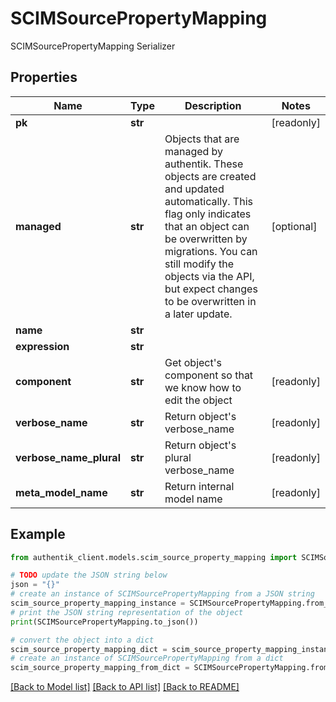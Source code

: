 # SCIMSourcePropertyMapping

SCIMSourcePropertyMapping Serializer

## Properties

Name | Type | Description | Notes
------------ | ------------- | ------------- | -------------
**pk** | **str** |  | [readonly] 
**managed** | **str** | Objects that are managed by authentik. These objects are created and updated automatically. This flag only indicates that an object can be overwritten by migrations. You can still modify the objects via the API, but expect changes to be overwritten in a later update. | [optional] 
**name** | **str** |  | 
**expression** | **str** |  | 
**component** | **str** | Get object&#39;s component so that we know how to edit the object | [readonly] 
**verbose_name** | **str** | Return object&#39;s verbose_name | [readonly] 
**verbose_name_plural** | **str** | Return object&#39;s plural verbose_name | [readonly] 
**meta_model_name** | **str** | Return internal model name | [readonly] 

## Example

```python
from authentik_client.models.scim_source_property_mapping import SCIMSourcePropertyMapping

# TODO update the JSON string below
json = "{}"
# create an instance of SCIMSourcePropertyMapping from a JSON string
scim_source_property_mapping_instance = SCIMSourcePropertyMapping.from_json(json)
# print the JSON string representation of the object
print(SCIMSourcePropertyMapping.to_json())

# convert the object into a dict
scim_source_property_mapping_dict = scim_source_property_mapping_instance.to_dict()
# create an instance of SCIMSourcePropertyMapping from a dict
scim_source_property_mapping_from_dict = SCIMSourcePropertyMapping.from_dict(scim_source_property_mapping_dict)
```
[[Back to Model list]](../README.md#documentation-for-models) [[Back to API list]](../README.md#documentation-for-api-endpoints) [[Back to README]](../README.md)


